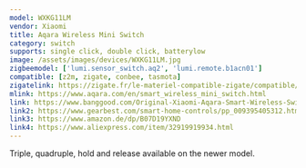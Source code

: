 ```yaml
---
model: WXKG11LM
vendor: Xiaomi
title: Aqara Wireless Mini Switch
category: switch
supports: single click, double click, batterylow
image: /assets/images/devices/WXKG11LM.jpg
zigbeemodel: ['lumi.sensor_switch.aq2', 'lumi.remote.b1acn01']
compatible: [z2m, zigate, conbee, tasmota]
zigatelink: https://zigate.fr/le-materiel-compatible-zigate/compatible/boutonaqara
mlink: https://www.aqara.com/en/smart_wireless_mini_switch.html
link: https://www.banggood.com/Original-Xiaomi-Aqara-Smart-Wireless-Switch-Smart-Home-Kit-Remote-Control-Touch-Switch-p-1224921.html
link2: https://www.gearbest.com/smart-home-controls/pp_009395405312.html
link3: https://www.amazon.de/dp/B07D19YXND
link4: https://www.aliexpress.com/item/32919919934.html
---
```

Triple, quadruple, hold and release available on the newer model.